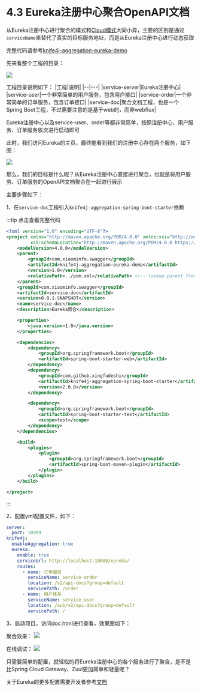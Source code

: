 # 4.3 Eureka注册中心聚合OpenAPI文档



从Eureka注册中心进行聚合的模式和[Cloud模式](aggregation-cloud)大同小异，主要的区别是通过`serviceName`来替代了真实的目标服务地址，而是从Eureka注册中心进行动态获取


完整代码请参考[knife4j-aggregation-eureka-demo](https://gitee.com/xiaoym/swagger-bootstrap-ui-demo/tree/master/knife4j-aggregation-eureka-demo)

先来看整个工程的目录：

![](/knife4j/assert/aggregation/eureka.png)

工程目录说明如下：
|工程|说明|
|--|---|
|service-server|Eureka注册中心|
|service-user|一个非常简单的用户服务，包含用户接口|
|service-order|一个非常简单的订单服务，包含订单接口|
|service-doc|聚合文档工程，也是一个Spring Boot工程，不过需要注意的是基于web的，而非webflux|


Eureka注册中心以及service-user、order等都非常简单，按照注册中心、用户服务、订单服务依次进行启动即可

此时，我们访问Eureka的主页，最终能看到我们的注册中心存在两个服务，如下图：


![](/knife4j/assert/aggregation/eureka1.png)


那么，我们的目标是什么呢？从Eureka注册中心直接进行聚合，也就是将用户服务、订单服务的OpenAPI文档聚合在一起进行展示

主要步骤如下：

1、在`service-doc`工程引入`knife4j-aggregation-spring-boot-starter`依赖

:::tip 点击查看完整代码
```xml
<?xml version="1.0" encoding="UTF-8"?>
<project xmlns="http://maven.apache.org/POM/4.0.0" xmlns:xsi="http://www.w3.org/2001/XMLSchema-instance"
         xsi:schemaLocation="http://maven.apache.org/POM/4.0.0 https://maven.apache.org/xsd/maven-4.0.0.xsd">
    <modelVersion>4.0.0</modelVersion>
    <parent>
        <groupId>com.xiaominfo.swagger</groupId>
        <artifactId>knife4j-aggregation-eureka-demo</artifactId>
        <version>1.0</version>
        <relativePath>../pom.xml</relativePath> <!-- lookup parent from repository -->
    </parent>
    <groupId>com.xiaominfo.swagger</groupId>
    <artifactId>service-doc</artifactId>
    <version>0.0.1-SNAPSHOT</version>
    <name>service-doc</name>
    <description>Eureka聚合</description>

    <properties>
        <java.version>1.8</java.version>
    </properties>

    <dependencies>
        <dependency>
            <groupId>org.springframework.boot</groupId>
            <artifactId>spring-boot-starter-web</artifactId>
        </dependency>
        <dependency>
            <groupId>com.github.xingfudeshi</groupId>
            <artifactId>knife4j-aggregation-spring-boot-starter</artifactId>
            <version>2.0.8</version>
        </dependency>

        <dependency>
            <groupId>org.springframework.boot</groupId>
            <artifactId>spring-boot-starter-test</artifactId>
            <scope>test</scope>
        </dependency>
    </dependencies>

    <build>
        <plugins>
            <plugin>
                <groupId>org.springframework.boot</groupId>
                <artifactId>spring-boot-maven-plugin</artifactId>
            </plugin>
        </plugins>
    </build>

</project>

```
:::

2、配置yml配置文件，如下：

```yml
server:
  port: 10909
knife4j:
  enableAggregation: true
  eureka:
    enable: true
    serviceUrl: http://localhost:10000/eureka/
    routes:
      - name: 订单服务
        serviceName: service-order
        location: /v2/api-docs?group=default
        servicePath: /order
      - name: 用户体系
        serviceName: service-user
        location: /aub/v2/api-docs?group=default
        servicePath: /
```

3、启动项目，访问doc.html进行查看，效果图如下：

聚合效果：
![](/knife4j/assert/aggregation/eureka2.png)

在线调试：
![](/knife4j/assert/aggregation/eureka3.png)


只需要简单的配置，就轻松的将Eureka注册中心的各个服务进行了聚合，是不是比Spring Cloud Gateway、Zuul更加简单和轻量呢？

关于Eureka的更多配置需要开发者参考[文档](/docs/middleware/knife4jAggregation)

